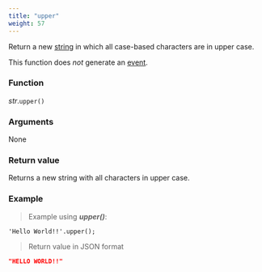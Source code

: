 ```yaml
---
title: "upper"
weight: 57
---
```


Return a new [string](..) in which all case-based characters are in upper case.

This function does *not* generate an [event](../../../overview/events).

### Function

*str*.`upper()`

### Arguments

None

### Return value

Returns a new string with all characters in upper case.

### Example

> Example using ***upper()***:

```thingsdb,json_response
'Hello World!!'.upper();
```

> Return value in JSON format

```json
"HELLO WORLD!!"
```
